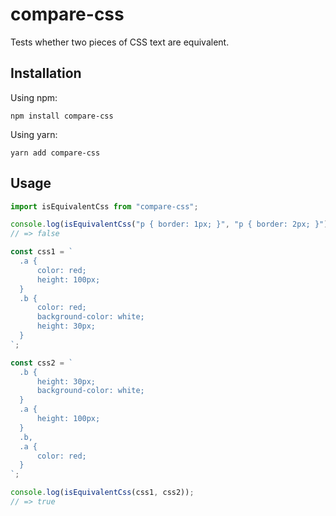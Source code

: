 # compare-css

Tests whether two pieces of CSS text are equivalent.

## Installation

Using npm:

    npm install compare-css

Using yarn:

    yarn add compare-css

## Usage

```javascript
import isEquivalentCss from "compare-css";

console.log(isEquivalentCss("p { border: 1px; }", "p { border: 2px; }"));
// => false

const css1 = `
  .a {
      color: red;
      height: 100px;
  }
  .b {
      color: red;
      background-color: white;
      height: 30px;
  }
`;

const css2 = `
  .b {
      height: 30px;
      background-color: white;
  }
  .a {
      height: 100px;
  }
  .b,
  .a {
      color: red;
  }
`;

console.log(isEquivalentCss(css1, css2));
// => true
```
